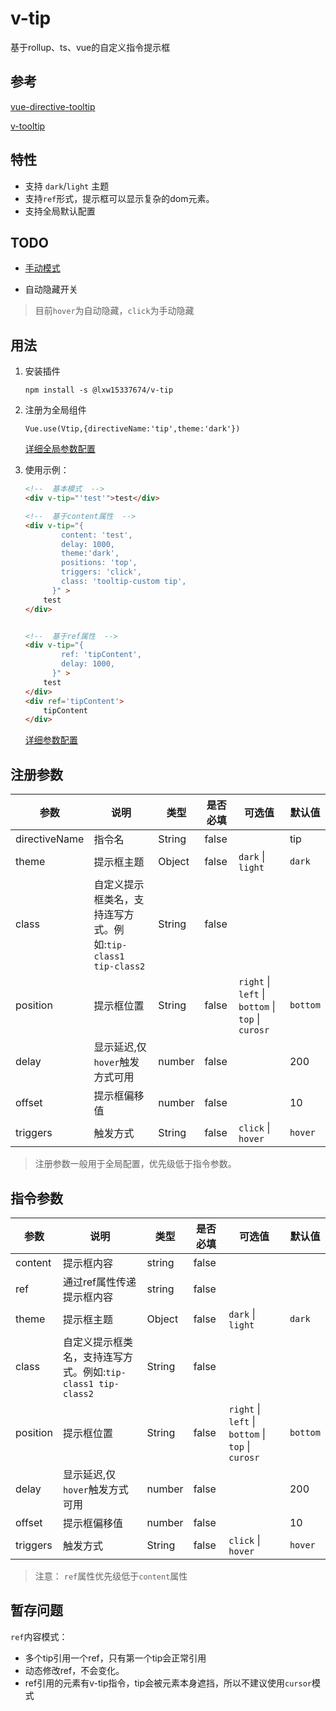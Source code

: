 # v-tip
基于rollup、ts、vue的自定义指令提示框

## 参考
[vue-directive-tooltip](https://github.com/hekigan/vue-directive-tooltip)

[v-tooltip](https://github.com/Akryum/v-tooltip)

## 特性

- 支持 `dark`/`light` 主题
- 支持`ref`形式，提示框可以显示复杂的dom元素。
- 支持全局默认配置

## TODO

- [手动模式](https://akryum.github.io/v-tooltip/#/)

-  自动隐藏开关

  > 目前`hover`为自动隐藏，`click`为手动隐藏

## 用法

1. 安装插件

   ```
   npm install -s @lxw15337674/v-tip
   ```

2. 注册为全局组件

   ```
   Vue.use(Vtip,{directiveName:'tip',theme:'dark'})
   ```

   [详细全局参数配置](#注册参数)

3. 使用示例：

   ```html
   <!--  基本模式  -->
   <div v-tip="'test'">test</div>
   
   <!--  基于content属性  -->
   <div v-tip="{
           content: 'test',
           delay: 1000,
           theme:'dark',
           positions: 'top',
           triggers: 'click',
           class: 'tooltip-custom tip',
         }" >
       test
   </div>
   
   
   <!--  基于ref属性  -->
   <div v-tip="{
           ref: 'tipContent',
           delay: 1000,
         }" >
       test
   </div>
   <div ref='tipContent'>
       tipContent
   </div>
   ```

   [详细参数配置](#指令参数)

## 注册参数

| 参数          | 说明                                                         | 类型   | 是否必填 | 可选值                                             | 默认值   |
| ------------- | ------------------------------------------------------------ | ------ | -------- | -------------------------------------------------- | -------- |
| directiveName | 指令名                                                       | String | false    |                                                    | tip      |
| theme         | 提示框主题                                                   | Object | false    | `dark` \| `light`                                  | `dark`   |
| class         | 自定义提示框类名，支持连写方式。例如:`tip-class1 tip-class2` | String | false    |                                                    |          |
| position      | 提示框位置                                                   | String | false    | `right` \| `left` \| `bottom` \| `top` \| `curosr` | `bottom` |
| delay         | 显示延迟,仅`hover`触发方式可用                               | number | false    |                                                    | 200      |
| offset        | 提示框偏移值                                                 | number | false    |                                                    | 10       |
| triggers      | 触发方式                                                     | String | false    | `click` \| `hover`                                 | `hover`  |

> 注册参数一般用于全局配置，优先级低于指令参数。

## 指令参数

| 参数     | 说明         | 类型   | 是否必填 | 可选值                                                      | 默认值   |
| -------- | ------------ | ------ | -------- | ----------------------------------------------------------- | -------- |
| content | 提示框内容 | string | false |  |  |
| ref | 通过ref属性传递提示框内容 | string | false |  |  |
| theme | 提示框主题 | Object | false | `dark` \| `light` | `dark` |
| class | 自定义提示框类名，支持连写方式。例如:`tip-class1 tip-class2` | String | false |||
| position | 提示框位置   | String | false    | `right` \| `left` \| `bottom` \| `top` \| `curosr` | `bottom` |
| delay    | 显示延迟,仅`hover`触发方式可用 | number | false    |                                                             | 200      |
| offset   | 提示框偏移值 | number | false    |                                                             | 10       |
| triggers | 触发方式     | String | false    | `click` \| `hover`                                          | `hover`  |
> 注意：
> `ref`属性优先级低于`content`属性



## 暂存问题

`ref`内容模式：

- 多个tip引用一个ref，只有第一个tip会正常引用
- 动态修改ref，不会变化。
- ref引用的元素有v-tip指令，tip会被元素本身遮挡，所以不建议使用`cursor`模式